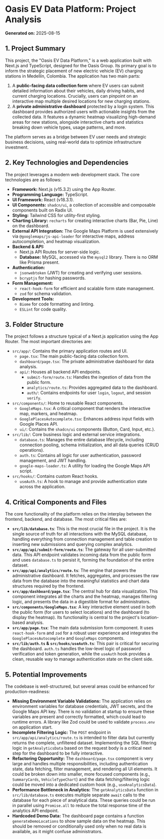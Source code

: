 # Oasis EV Data Platform: Project Analysis

**Generated on:** 2025-08-15

## 1. Project Summary

This project, the "Oasis EV Data Platform," is a web application built with Next.js and TypeScript, designed for the Oasis Group. Its primary goal is to inform the strategic placement of new electric vehicle (EV) charging stations in Medellín, Colombia. The application has two main parts:

1.  A **public-facing data collection form** where EV users can submit detailed information about their vehicles, daily driving habits, and current charging locations. Crucially, users can pinpoint on an interactive map multiple desired locations for new charging stations.
2.  A **private administrative dashboard** protected by a login system. This dashboard provides authorized users with actionable insights from the collected data. It features a dynamic heatmap visualizing high-demand areas for new stations, alongside interactive charts and statistics breaking down vehicle types, usage patterns, and more.

The platform serves as a bridge between EV user needs and strategic business decisions, using real-world data to optimize infrastructure investment.

## 2. Key Technologies and Dependencies

The project leverages a modern web development stack. The core technologies are as follows:

- **Framework:** Next.js (v15.3.2) using the App Router.
- **Programming Language:** TypeScript.
- **UI Framework:** React (v18.3.1).
- **UI Components:** `shadcn/ui`, a collection of accessible and composable components built on Radix UI.
- **Styling:** Tailwind CSS for utility-first styling.
- **Charting Library:** `recharts` for creating interactive charts (Bar, Pie, Line) on the dashboard.
- **External API Integration:** The Google Maps Platform is used extensively via `@googlemaps/js-api-loader` for interactive maps, address autocompletion, and heatmap visualization.
- **Backend & API:**
  - Next.js API Routes for server-side logic.
  - **Database:** MySQL, accessed via the `mysql2` library. There is no ORM like Prisma present.
- **Authentication:**
  - `jsonwebtoken` (JWT) for creating and verifying user sessions.
  - `bcryptjs` for hashing passwords.
- **Form Management:**
  - `react-hook-form` for efficient and scalable form state management.
  - `zod` for schema validation.
- **Development Tools:**
  - `Biome` for code formatting and linting.
  - `ESLint` for code quality.

## 3. Folder Structure

The project follows a structure typical of a Next.js application using the App Router. The most important directories are:

- `src/app/`: Contains the primary application routes and UI.
  - `page.tsx`: The main public-facing data collection form.
  - `dashboard/page.tsx`: The private administrative dashboard for data analysis.
  - `api/`: Houses all backend API endpoints.
    - `submit-form/route.ts`: Handles the ingestion of data from the public form.
    - `analytics/route.ts`: Provides aggregated data to the dashboard.
    - `auth/`: Contains endpoints for user `login`, `logout`, and session `verify`.
- `src/components/`: Home to reusable React components.
  - `GoogleMaps.tsx`: A critical component that renders the interactive map, markers, and heatmap.
  - `GooglePlacesAutocomplete.tsx`: Enhances address input fields with Google Places API.
  - `ui/`: Contains the `shadcn/ui` components (Button, Card, Input, etc.).
- `src/lib/`: Core business logic and external service integrations.
  - `database.ts`: Manages the entire database lifecycle, including connection pooling, schema initialization, and all data queries (CRUD operations).
  - `auth.ts`: Contains all logic for user authentication, password management, and JWT handling.
  - `google-maps-loader.ts`: A utility for loading the Google Maps API script.
- `src/hooks/`: Contains custom React hooks.
  - `useAuth.ts`: A hook to manage and provide authentication state across the application.

## 4. Critical Components and Files

The core functionality of the platform relies on the interplay between the frontend, backend, and database. The most critical files are:

- **`src/lib/database.ts`**: This is the most crucial file in the project. It is the single source of truth for all interactions with the MySQL database, handling everything from connection management and table creation to inserting new submissions and querying complex analytics.
- **`src/app/api/submit-form/route.ts`**: The gateway for all user-submitted data. This API endpoint validates incoming data from the public form and uses `database.ts` to persist it, forming the foundation of the entire dataset.
- **`src/app/api/analytics/route.ts`**: The engine that powers the administrative dashboard. It fetches, aggregates, and processes the raw data from the database into the meaningful statistics and chart data structures required by the frontend.
- **`src/app/dashboard/page.tsx`**: The central hub for data visualization. This component integrates all the charts and the heatmap, manages filtering logic, and presents the data in a digestible format for administrators.
- **`src/components/GoogleMaps.tsx`**: A key interactive element used in both the public form (for users to select locations) and the dashboard (to display the heatmap). Its functionality is central to the project's location-based analysis.
- **`src/app/page.tsx`**: The main data submission form component. It uses `react-hook-form` and `zod` for a robust user experience and integrates the `GooglePlacesAutocomplete` and `GoogleMaps` components.
- **`src/lib/auth.ts` & `src/hooks/useAuth.ts`**: This pair is critical for securing the dashboard. `auth.ts` handles the low-level logic of password verification and token generation, while the `useAuth` hook provides a clean, reusable way to manage authentication state on the client side.

## 5. Potential Improvements

The codebase is well-structured, but several areas could be enhanced for production-readiness:

- **Missing Environment Variable Validations:** The application relies on environment variables for database credentials, JWT secrets, and the Google Maps API key. There is no validation at startup to ensure these variables are present and correctly formatted, which could lead to runtime errors. A library like Zod could be used to validate `process.env` on application start.
- **Incomplete Filtering Logic:** The `POST` endpoint in `src/app/api/analytics/route.ts` is intended to filter data but currently returns the complete, unfiltered dataset. Implementing the SQL filtering logic in `getAnalyticsData` based on the request body is a critical next step for the dashboard to be fully interactive.
- **Refactoring Opportunity:** The `dashboard/page.tsx` component is very large and handles multiple responsibilities, including authentication state, data fetching, filter management, and rendering all UI elements. It could be broken down into smaller, more focused components (e.g., `SummaryCards`, `VehicleTypeChart`) and the data fetching/filtering logic could be moved into a dedicated custom hook (e.g., `useAnalyticsData`).
- **Performance Bottleneck in Analytics:** The `getAnalyticsData` function in `src/lib/database.ts` executes multiple separate `await` calls to the database for each piece of analytical data. These queries could be run in parallel using `Promise.all` to reduce the total response time of the analytics API endpoint.
- **Hardcoded Demo Data:** The dashboard page contains a function `generateDemoLocations` to show sample data on the heatmap. This should be removed or conditionally used only when no real data is available, as it might confuse administrators.
